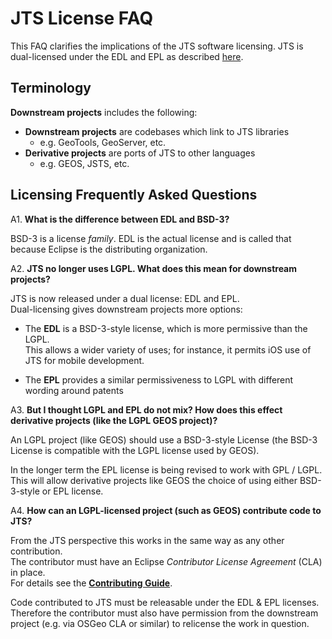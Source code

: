 # JTS License FAQ

This FAQ clarifies the implications of the JTS software licensing.
JTS is dual-licensed under the EDL and EPL 
as described [here](LICENSES.md).

## Terminology

**Downstream projects** includes the following:

* **Downstream projects** are codebases which link to JTS libraries
  * e.g. GeoTools, GeoServer, etc.
* **Derivative projects** are ports of JTS to other languages 
  * e.g. GEOS, JSTS, etc.


## Licensing Frequently Asked Questions

A1. **What is the difference between EDL and BSD-3?**

  BSD-3 is a license *family*.  EDL is the actual license and is called that because Eclipse is the distributing organization.

A2. **JTS no longer uses LGPL.  What does this mean for downstream projects?**

JTS is now released under a dual license: EDL and EPL.  
Dual-licensing gives downstream projects more options:

* The **EDL** is a BSD-3-style license, which is more permissive than the LGPL.  
  This allows a wider variety of uses; for instance, it permits iOS use of JTS for mobile development.
  
* The **EPL** provides a similar permissiveness to LGPL with different wording around patents

A3. **But I thought LGPL and EPL do not mix? How does this effect derivative projects (like the LGPL GEOS project)?**

An LGPL project (like GEOS) should use a BSD-3-style License (the BSD-3 License is compatible with the LGPL license used by GEOS).

In the longer term the EPL license is being revised to work with GPL / LGPL.  
This will allow derivative projects like GEOS the choice of using either BSD-3-style or EPL license.

A4. **How can an LGPL-licensed project (such as GEOS) contribute code to JTS?**

From the JTS perspective this works in the same way as any other contribution.  
The contributor must have an Eclipse *Contributor License Agreement* (CLA) in place.  
For details see the [**Contributing Guide**](CONTRIBUTING.md).

Code contributed to JTS must be releasable under the EDL & EPL licenses.
Therefore the contributor must also have permission from the downstream project (e.g. via OSGeo CLA or similar) 
to relicense the work in question. 
